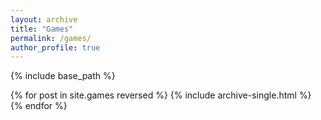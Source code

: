 ```yaml
---
layout: archive
title: "Games"
permalink: /games/
author_profile: true
---
```



{% include base_path %}

{% for post in site.games reversed %}
  {% include archive-single.html %}
{% endfor %}
